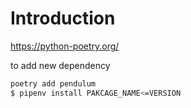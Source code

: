 # Introduction 
https://python-poetry.org/

to add new dependency

```bash
poetry add pendulum
$ pipenv install PAKCAGE_NAME<=VERSION
```
